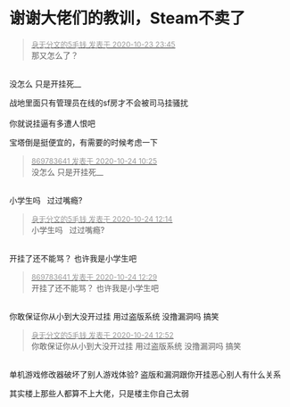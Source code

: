 # 谢谢大佬们的教训，Steam不卖了


<div class="quote"><blockquote><font size="2"><a href="https://www.hostloc.com/forum.php?mod=redirect&amp;goto=findpost&amp;pid=9343899&amp;ptid=757269" target="_blank"><font color="#999999">身无分文的5毛钱 发表于 2020-10-23 23:45</font></a></font><br />
那又怎么了？</blockquote></div><br />
没怎么 只是开挂死__<img src="static/image/smiley/default/lol.gif" smilieid="12" border="0" alt="" />

战地里面只有管理员在线的sf房才不会被司马挂骚扰<br />
<br />
你就说挂逼有多遭人恨吧

宝塔倒是挺便宜的，有需要的时候考虑一下<img src="static/image/smiley/default/lol.gif" smilieid="12" border="0" alt="" />

<div class="quote"><blockquote><font size="2"><a href="https://www.hostloc.com/forum.php?mod=redirect&amp;goto=findpost&amp;pid=9344647&amp;ptid=757269" target="_blank"><font color="#999999">869783641 发表于 2020-10-24 10:25</font></a></font><br />
没怎么 只是开挂死__</blockquote></div><br />
小学生吗 <img src="static/image/smiley/yct/006.gif" smilieid="32" border="0" alt="" />&nbsp;&nbsp;过过嘴瘾?

<div class="quote"><blockquote><font size="2"><a href="https://www.hostloc.com/forum.php?mod=redirect&amp;goto=findpost&amp;pid=9345197&amp;ptid=757269" target="_blank"><font color="#999999">身无分文的5毛钱 发表于 2020-10-24 12:14</font></a></font><br />
小学生吗&nbsp; &nbsp;过过嘴瘾?</blockquote></div><br />
开挂了还不能骂？ 也许我是小学生吧 <img src="static/image/smiley/default/lol.gif" smilieid="12" border="0" alt="" /><img id="aimg_wzJe4" onclick="zoom(this, this.src, 0, 0, 0)" class="zoom" src="https://cdn.jsdelivr.net/gh/hishis/forum-master/public/images/patch.gif" onmouseover="img_onmouseoverfunc(this)" onload="thumbImg(this)" border="0" alt="" />

<div class="quote"><blockquote><font size="2"><a href="https://www.hostloc.com/forum.php?mod=redirect&amp;goto=findpost&amp;pid=9345256&amp;ptid=757269" target="_blank"><font color="#999999">869783641 发表于 2020-10-24 12:29</font></a></font><br />
开挂了还不能骂？ 也许我是小学生吧</blockquote></div><br />
你敢保证你从小到大没开过挂 用过盗版系统 没撸漏洞吗 搞笑

<div class="quote"><blockquote><font size="2"><a href="https://www.hostloc.com/forum.php?mod=redirect&amp;goto=findpost&amp;pid=9345351&amp;ptid=757269" target="_blank"><font color="#999999">身无分文的5毛钱 发表于 2020-10-24 12:52</font></a></font><br />
你敢保证你从小到大没开过挂 用过盗版系统 没撸漏洞吗 搞笑</blockquote></div><br />
单机游戏修改器破坏了别人游戏体验? 盗版和漏洞跟你开挂恶心别人有什么关系 <img src="static/image/smiley/yct/008.gif" smilieid="39" border="0" alt="" /> 

其实楼上那些人都算不上大佬，只是楼主你自己太弱<img src="static/image/smiley/default/lol.gif" smilieid="12" border="0" alt="" />
